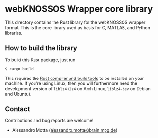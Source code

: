 # webKNOSSOS Wrapper core library
This directory contains the Rust library for the webKNOSSOS wrapper
format. This is the core library used as basis for C, MATLAB, and Python libraries.

## How to build the library
To build this Rust package, just run
```bash
$ cargo build
```

This requires the [Rust compiler and build tools](https://www.rust-lang.org/en-US/install.html)
to be installed on your machine. If you're using Linux, then you will
furthermore need the development version of `liblz4` (`lz4` on Arch
Linux, `liblz4-dev` on Debian and Ubuntu).

## Contact
Contributions and bug reports are welcome!

- Alessandro Motta (alessandro.motta@brain.mpg.de)


